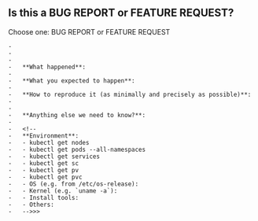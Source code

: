 <!-- This form is for bug reports and feature requests ONLY! -->
<!-- Thanks for filing an issue! Before hitting the button, please answer these questions.-->

## Is this a BUG REPORT or FEATURE REQUEST?
 
  Choose one: BUG REPORT or FEATURE REQUEST
  
  <!--
  If this is a BUG REPORT, please:
    - Fill in as much of the template below as you can.  If you leave out information, we can't help you as well.
    -
    - If this is a FEATURE REQUEST, please:
    -   - Describe *in detail* the feature/behavior/change you'd like to see.
    -
    -   In both cases, be ready for followup questions, and please respond in a timely
    -   manner.  If we can't reproduce a bug or think a feature already exists, we
    -   might close your issue.  If we're wrong, PLEASE feel free to reopen it and
    -   explain why.
    -   -->
    -
    -
    -
    -   **What happened**:
    -
    -   **What you expected to happen**:
    -
    -   **How to reproduce it (as minimally and precisely as possible)**:
    -
    -
    -   **Anything else we need to know?**:
    -
    -   <!--
    -   **Environment**:
    -   - kubectl get nodes
    -   - kubectl get pods --all-namespaces
    -   - kubectl get services
    -   - kubectl get sc
    -   - kubectl get pv
    -   - kubectl get pvc
    -   - OS (e.g. from /etc/os-release):
    -   - Kernel (e.g. `uname -a`):
    -   - Install tools:
    -   - Others:
    -   -->>>
